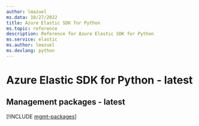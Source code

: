 ```yaml
---
author: lmazuel
ms.data: 10/27/2022
title: Azure Elastic SDK for Python
ms.topic: reference
description: Reference for Azure Elastic SDK for Python
ms.service: elastic
ms.author: lmazuel
ms.devlang: python
---
```

# Azure Elastic SDK for Python - latest

## Management packages - latest
[!INCLUDE [mgmt-packages](elastic-mgmt-index.md)]